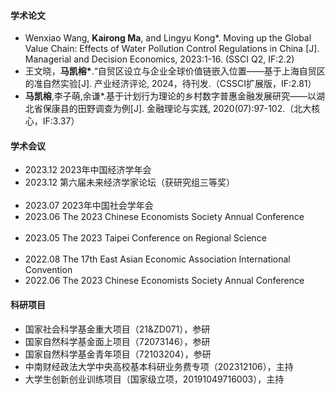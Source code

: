 #### 学术论文

-  Wenxiao Wang, <strong>Kairong Ma</strong>, and Lingyu Kong*. Moving up the Global Value Chain: Effects of Water Pollution Control Regulations in China [J]. Managerial and Decision Economics, 2023:1-16. (SSCI Q2, IF:2.2) 
-  王文晓，<strong>马凯榕*</strong>.“自贸区设立与企业全球价值链嵌入位置——基于上海自贸区的准自然实验[J]. 产业经济评论, 2024，待刊发.（CSSCI扩展版，IF:2.81） 
- <strong>马凯榕</strong>,李子萌,余谦*.基于计划行为理论的乡村数字普惠金融发展研究——以湖北省保康县的田野调查为例[J]. 金融理论与实践, 2020(07):97-102.（北大核心，IF:3.37）

#### 学术会议
- 2023.12 2023年中国经济学年会                                                                
- 2023.12 第六届未来经济学家论坛（获研究组三等奖）                                         
- 2023.07 2023年中国社会学年会                                                         
- 2023.06 The 2023 Chinese Economists Society Annual Conference                                      
- 2023.05 The 2023 Taipei Conference on Regional Science                                          
- 2022.08 The 17th East Asian Economic Association International Convention
- 2022.06 The 2023 Chinese Economists Society Annual Conference

#### 科研项目
- 国家社会科学基金重大项目（21&ZD071），参研
- 国家自然科学基金面上项目（72073146），参研
- 国家自然科学基金青年项目（72103204），参研  
- 中南财经政法大学中央高校基本科研业务费专项（202312106），主持 
- 大学生创新创业训练项目（国家级立项，20191049716003），主持